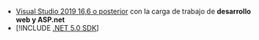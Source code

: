 * [Visual Studio 2019 16,6 o posterior](https://visualstudio.microsoft.com/downloads/?utm_medium=microsoft&utm_source=docs.microsoft.com&utm_campaign=inline+link&utm_content=download+vs2019) con la carga de trabajo de **desarrollo web y ASP.net**
* [!INCLUDE [.NET 5.0 SDK](~/includes/5.0-SDK.md)]

